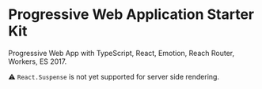# Progressive Web Application Starter Kit
Progressive Web App with TypeScript, React, Emotion, Reach Router, Workers, ES 2017.

⚠️ `React.Suspense` is not yet supported for server side rendering.
